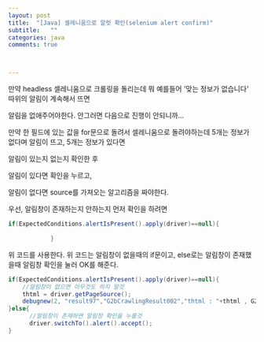 ```yaml
---
layout: post
title:  "[Java] 셀레니움으로 알럿 확인(selenium alert confirm)"
subtitle:   ""
categories: java
comments: true



---
```






만약 headless 셀레니움으로 크롤링을 돌리는데 뭐 예를들어 '맞는 정보가 없습니다' 따위의 알림이 계속해서 뜨면 

알림을 없애주어야한다. 안그러면 다음으로 진행이 안되니까...



만약 한 필드에 있는 값을 for문으로 돌려서 셀레니움으로 돌려야하는데 5개는 정보가 없다며 알림이 뜨고, 5개는 정보가 있다면 

알림이 있는지 없는지 확인한 후

알림이 있다면 확인을 누르고,

알림이 없다면 source를 가져오는 알고리즘을 짜야한다.



우선, 알림창이 존재하는지 안하는지 먼저 확인을 하려면

~~~java
if(ExpectedConditions.alertIsPresent().apply(driver)==null){
				
			}
~~~

위 코드를 사용한다. 위 코드는 알림창이 없을때의 if문이고,  else로는 알림창이 존재했을때 알림창 확인을 눌러 OK를 해준다.



~~~java
if(ExpectedConditions.alertIsPresent().apply(driver)==null){
	//알림창이 없으면 아무것도 하지 말것
	thtml = driver.getPageSource();
	debugnew(2, "result97","G2bCrawlingResult002","thtml : "+thtml , G2bCrawlingSmallGui.getOutput("result97"));
}else{
      //알림창이 존재하면 알림창 확인을 누를것
      driver.switchTo().alert().accept();
}
~~~

